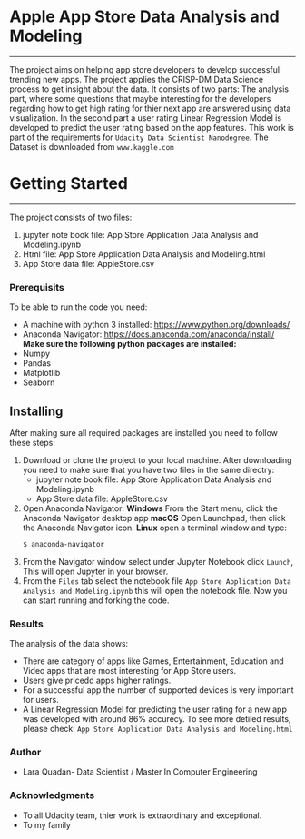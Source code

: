 # Apple App Store Data Analysis and Modeling
***
The project aims on helping app store developers to develop successful trending new apps. The project applies the CRISP-DM Data Science process to get insight about the data. It consists of two parts: The analysis part, where some questions that maybe interesting for the developers regarding how to get high rating for thier next app are answered using data visualization. In the second part a user rating Linear Regression Model is developed to predict the user rating based on the app features.
This work is part of the requirements for ```Udacity Data Scientist Nanodegree```. The Dataset is downloaded from ```www.kaggle.com```
# Getting Started
***
The project consists of two files: 
 1. jupyter note book file: App Store Application Data Analysis and Modeling.ipynb
 2. Html file: App Store Application Data Analysis and Modeling.html
 3. App Store data file: AppleStore.csv 

### Prerequisits 
To be able to run the code you need:
 - A machine with python 3 installed: https://www.python.org/downloads/
 - Anaconda Navigator: https://docs.anaconda.com/anaconda/install/
**Make sure the following python packages are installed:**
 - Numpy
 - Pandas
 - Matplotlib
 - Seaborn
## Installing
After making sure all required packages are installed you need to follow these steps:
 1. Download or clone the project to your local machine. After downloading you need to make sure that you have two
files in the same directry:
    - jupyter note book file: App Store Application Data Analysis and Modeling.ipynb
    - App Store data file: AppleStore.csv
2. Open Anaconda Navigator: 
    **Windows**
    From the Start menu, click the Anaconda Navigator desktop app
    **macOS**
    Open Launchpad, then click the Anaconda Navigator icon.
    **Linux**
    open a terminal window and type:
    ```sh
    $ anaconda-navigator
    ```
3. From the Navigator window select under Jupyter Notebook click ```Launch```, This will open Jupyter in your browser.
4. From the ```Files``` tab select the notebook file ```App Store Application Data Analysis and Modeling.ipynb``` this will open the notebook file. 
Now you can start running and forking the code.

### Results
The analysis of the data shows:
- There are category of apps like Games, Entertainment, Education and Video apps that are most interesting for App Store users.
- Users give pricedd apps higher ratings.
- For a successful app the number of supported devices is very important for users.
- A Linear Regression Model for predicting the user rating for a new app was developed with around 86% accurecy.
To see more detiled results, please check: ```App Store Application Data Analysis and Modeling.html```

### Author
- Lara Quadan- Data Scientist / Master In Computer Engineering
### Acknowledgments
- To all Udacity team, thier work is extraordinary and exceptional.
- To my family
